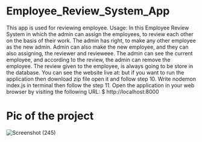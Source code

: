 # Employee_Review_System_App
This app is used for reviewing employee. Usage:
In this Employee Review System in which the admin can assign the employees, 
to review each other on the basis of their work. 
The admin has right, to make any other employee as the new admin. 
Admin can also make the new employee, and they can also assigning, the reviewer and revieweee. 
The admin can see the current employee, and according to the review, the admin can remove the employee. 
The review given to the employee, is always going to be store in the database.
You can see the website live at:  but if you want to run the application then download zip file open it and follow step 10.
Write nodemon index.js in terminal then follow the step 11.
Open the application in your web browser by visiting the following URL: $ http://localhost:8000
# Pic of the project
![Screenshot (245)](https://github.com/divyanshul66/Employee_Review_System_App/assets/119027160/077fc050-d723-4405-b592-cdd56b46d7ef)
